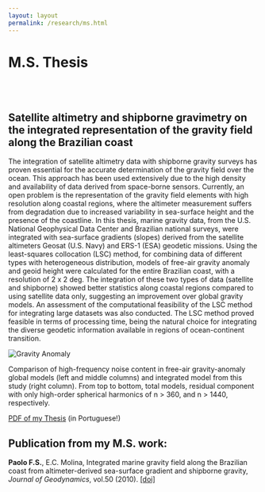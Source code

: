 ```yaml
---
layout: layout
permalink: /research/ms.html
---
```


# M.S. Thesis

<br/>
<br/>

## Satellite altimetry and shipborne gravimetry on the integrated representation of the gravity field along the Brazilian coast

The integration of satellite altimetry data with shipborne gravity surveys has proven essential for the accurate determination of the gravity field over the ocean. This approach has been used extensively due to the high density and availability of data derived from space-borne sensors. Currently, an open problem is the representation of the gravity field elements with high resolution along coastal regions, where the altimeter measurement suffers from degradation due to increased variability in sea-surface height and the presence of the coastline. In this thesis, marine gravity data, from the U.S. National Geophysical Data Center and Brazilian national surveys, were integrated with sea-surface gradients (slopes) derived from the satellite altimeters Geosat (U.S. Navy) and ERS-1 (ESA) geodetic missions. Using the least-squares collocation (LSC) method, for combining data of different types with heterogeneous distribution, models of free-air gravity anomaly and geoid height were calculated for the entire Brazilian coast, with a resolution of 2 x 2 deg. The integration of these two types of data (satellite and shipborne) showed better statistics along coastal regions compared to using satellite data only, suggesting an improvement over global gravity models. An assessment of the computational feasibility of the LSC method for integrating large datasets was also conducted. The LSC method proved feasible in terms of processing time, being the natural choice for integrating the diverse geodetic information available in regions of ocean-continent transition.

![Gravity Anomaly](/assets/img/gravity_anom.png)

Comparison of high-frequency noise content in free-air gravity-anomaly global models (left and middle columns) and integrated model from this study (right column). From top to bottom, total models, residual component with only high-order spherical harmonics of n > 360, and n > 1440, respectively.

[PDF of my Thesis](http://www.iag.usp.br/pos/sites/default/files/m_fernando_s_paolo.pdf) (in Portuguese!)

## Publication from my M.S. work:

**Paolo F.S.**, E.C. Molina, Integrated marine gravity field along the Brazilian coast from altimeter-derived sea-surface gradient and shipborne gravity, *Journal of Geodynamics*, vol.50 (2010). [[doi]](http://dx.doi.org/10.1016/j.jog.2010.04.003)

